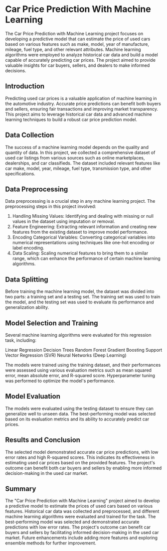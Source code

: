 # Car Price Prediction With Machine Learning

The Car Price Prediction with Machine Learning project focuses on developing a predictive model that can estimate the price of used cars based on various features such as make, model, year of manufacture, mileage, fuel type, and other relevant attributes. Machine learning algorithms were employed to analyze historical car data and build a model capable of accurately predicting car prices. The project aimed to provide valuable insights for car buyers, sellers, and dealers to make informed decisions.


## Introduction
Predicting used car prices is a valuable application of machine learning in the automotive industry. Accurate price predictions can benefit both buyers and sellers, ensuring fair transactions and improving market transparency. This project aims to leverage historical car data and advanced machine learning techniques to build a robust car price prediction model.


## Data Collection
The success of a machine learning model depends on the quality and quantity of data. In this project, we collected a comprehensive dataset of used car listings from various sources such as online marketplaces, dealerships, and car classifieds. The dataset included relevant features like car make, model, year, mileage, fuel type, transmission type, and other specifications.


## Data Preprocessing
Data preprocessing is a crucial step in any machine learning project. The preprocessing steps in this project involved:

1. Handling Missing Values: Identifying and dealing with missing or null values in the dataset using imputation or removal.
2. Feature Engineering: Extracting relevant information and creating new features from the existing dataset to improve model performance.
3. Encoding Categorical Variables: Converting categorical variables into numerical representations using techniques like one-hot encoding or label encoding.
4. Data Scaling: Scaling numerical features to bring them to a similar range, which can enhance the performance of certain machine learning algorithms.


## Data Splitting
Before training the machine learning model, the dataset was divided into two parts: a training set and a testing set. The training set was used to train the model, and the testing set was used to evaluate its performance and generalization ability.


## Model Selection and Training
Several machine learning algorithms were evaluated for this regression task, including:

Linear Regression
Decision Trees
Random Forest
Gradient Boosting
Support Vector Regression (SVR)
Neural Networks (Deep Learning)

The models were trained using the training dataset, and their performances were assessed using various evaluation metrics such as mean squared error, mean absolute error, and R-squared score. Hyperparameter tuning was performed to optimize the model's performance.


## Model Evaluation
The models were evaluated using the testing dataset to ensure they can generalize well to unseen data. The best-performing model was selected based on its evaluation metrics and its ability to accurately predict car prices.


## Results and Conclusion
The selected model demonstrated accurate car price predictions, with low error rates and high R-squared scores. This indicates its effectiveness in estimating used car prices based on the provided features. The project's outcome can benefit both car buyers and sellers by enabling more informed decision-making in the used car market.


## Summary

The "Car Price Prediction with Machine Learning" project aimed to develop a predictive model to estimate the prices of used cars based on various features. Historical car data was collected and preprocessed, and different machine learning algorithms were evaluated and trained for the task. The best-performing model was selected and demonstrated accurate predictions with low error rates. The project's outcome can benefit car buyers and sellers by facilitating informed decision-making in the used car market. Future enhancements include adding more features and exploring ensemble methods for further improvement.
